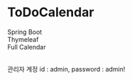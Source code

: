 # ToDoCalendar

Spring Boot <br>
Thymeleaf <br>
Full Calendar <br><br>

관리자 계정 id : admin, password : admin!
